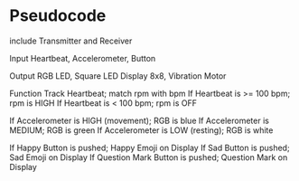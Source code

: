 # Pseudocode

include Transmitter and Receiver

Input
Heartbeat, Accelerometer, Button

Output
RGB LED, Square LED Display 8x8, Vibration Motor


Function
Track Heartbeat; match rpm with bpm
If Heartbeat is >= 100 bpm; rpm is HIGH
If Heartbeat is < 100 bpm; rpm is OFF

If Accelerometer is HIGH (movement); RGB is blue
If Accelerometer is MEDIUM; RGB is green
If Accelerometer is LOW (resting); RGB is white

If Happy Button is pushed; Happy Emoji on Display
If Sad Button is pushed; Sad Emoji on Display
If Question Mark Button is pushed; Question Mark on Display
